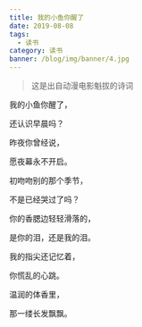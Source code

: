 ```yaml
---
title: 我的小鱼你醒了
date: 2019-08-08
tags:
  - 读书
category: 读书
banner: /blog/img/banner/4.jpg
---
```


> 这是出自动漫电影魁拔的诗词
<!-- more -->

我的小鱼你醒了，

还认识早晨吗？

昨夜你曾经说，

愿夜幕永不开启。

初吻吻别的那个季节，

不是已经哭过了吗？

你的香腮边轻轻滑落的，

是你的泪，还是我的泪。

我的指尖还记忆着，

你慌乱的心跳。

温润的体香里，

那一缕长发飘飘。
